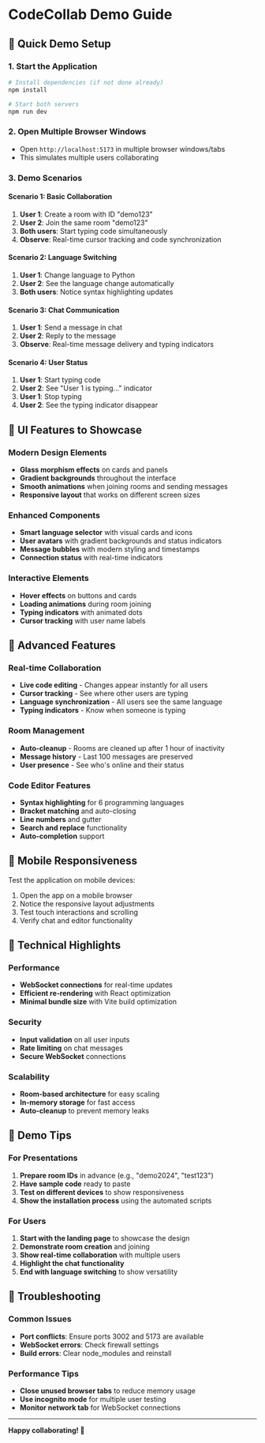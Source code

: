 # CodeCollab Demo Guide

## 🎯 Quick Demo Setup

### 1. Start the Application
```bash
# Install dependencies (if not done already)
npm install

# Start both servers
npm run dev
```

### 2. Open Multiple Browser Windows
- Open `http://localhost:5173` in multiple browser windows/tabs
- This simulates multiple users collaborating

### 3. Demo Scenarios

#### Scenario 1: Basic Collaboration
1. **User 1**: Create a room with ID "demo123"
2. **User 2**: Join the same room "demo123"
3. **Both users**: Start typing code simultaneously
4. **Observe**: Real-time cursor tracking and code synchronization

#### Scenario 2: Language Switching
1. **User 1**: Change language to Python
2. **User 2**: See the language change automatically
3. **Both users**: Notice syntax highlighting updates

#### Scenario 3: Chat Communication
1. **User 1**: Send a message in chat
2. **User 2**: Reply to the message
3. **Observe**: Real-time message delivery and typing indicators

#### Scenario 4: User Status
1. **User 1**: Start typing code
2. **User 2**: See "User 1 is typing..." indicator
3. **User 1**: Stop typing
4. **User 2**: See the typing indicator disappear

## 🎨 UI Features to Showcase

### Modern Design Elements
- **Glass morphism effects** on cards and panels
- **Gradient backgrounds** throughout the interface
- **Smooth animations** when joining rooms and sending messages
- **Responsive layout** that works on different screen sizes

### Enhanced Components
- **Smart language selector** with visual cards and icons
- **User avatars** with gradient backgrounds and status indicators
- **Message bubbles** with modern styling and timestamps
- **Connection status** with real-time indicators

### Interactive Elements
- **Hover effects** on buttons and cards
- **Loading animations** during room joining
- **Typing indicators** with animated dots
- **Cursor tracking** with user name labels

## 🚀 Advanced Features

### Real-time Collaboration
- **Live code editing** - Changes appear instantly for all users
- **Cursor tracking** - See where other users are typing
- **Language synchronization** - All users see the same language
- **Typing indicators** - Know when someone is typing

### Room Management
- **Auto-cleanup** - Rooms are cleaned up after 1 hour of inactivity
- **Message history** - Last 100 messages are preserved
- **User presence** - See who's online and their status

### Code Editor Features
- **Syntax highlighting** for 6 programming languages
- **Bracket matching** and auto-closing
- **Line numbers** and gutter
- **Search and replace** functionality
- **Auto-completion** support

## 📱 Mobile Responsiveness

Test the application on mobile devices:
1. Open the app on a mobile browser
2. Notice the responsive layout adjustments
3. Test touch interactions and scrolling
4. Verify chat and editor functionality

## 🔧 Technical Highlights

### Performance
- **WebSocket connections** for real-time updates
- **Efficient re-rendering** with React optimization
- **Minimal bundle size** with Vite build optimization

### Security
- **Input validation** on all user inputs
- **Rate limiting** on chat messages
- **Secure WebSocket** connections

### Scalability
- **Room-based architecture** for easy scaling
- **In-memory storage** for fast access
- **Auto-cleanup** to prevent memory leaks

## 🎯 Demo Tips

### For Presentations
1. **Prepare room IDs** in advance (e.g., "demo2024", "test123")
2. **Have sample code** ready to paste
3. **Test on different devices** to show responsiveness
4. **Show the installation process** using the automated scripts

### For Users
1. **Start with the landing page** to showcase the design
2. **Demonstrate room creation** and joining
3. **Show real-time collaboration** with multiple users
4. **Highlight the chat functionality**
5. **End with language switching** to show versatility

## 🐛 Troubleshooting

### Common Issues
- **Port conflicts**: Ensure ports 3002 and 5173 are available
- **WebSocket errors**: Check firewall settings
- **Build errors**: Clear node_modules and reinstall

### Performance Tips
- **Close unused browser tabs** to reduce memory usage
- **Use incognito mode** for multiple user testing
- **Monitor network tab** for WebSocket connections

---

**Happy collaborating! 🚀** 